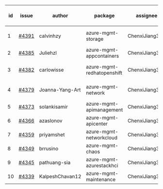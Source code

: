 | id | issue | author | package | assignee | bot advice | created date of issue | target release date | date from target |
| ------ | ------ | ------ | ------ | ------ | ------ | ------ | ------ | :-----: |
| 1 | [#4391](https://github.com/Azure/sdk-release-request/issues/4391) | calvinhzy | azure-mgmt-storage | ChenxiJiang333 | new issue. MultiAPI | 08-04 | 08-25 |  |
| 2 | [#4385](https://github.com/Azure/sdk-release-request/issues/4385) | Juliehzl | azure-mgmt-appcontainers | ChenxiJiang333 |  | 08-02 | 08-25 |  |
| 3 | [#4382](https://github.com/Azure/sdk-release-request/issues/4382) | carlowisse | azure-mgmt-redhatopenshift | ChenxiJiang333 | new issue. MultiAPI | 08-01 | 08-25 |  |
| 4 | [#4379](https://github.com/Azure/sdk-release-request/issues/4379) | Joanna-Yang-Art | azure-mgmt-network | ChenxiJiang333 | new comment. MultiAPI | 07-31 | 08-25 |  |
| 5 | [#4373](https://github.com/Azure/sdk-release-request/issues/4373) | solankisamir | azure-mgmt-apimanagement | ChenxiJiang333 | HoldOn | 07-27 | 08-25 |  |
| 6 | [#4366](https://github.com/Azure/sdk-release-request/issues/4366) | azaslonov | azure-mgmt-apicenter | ChenxiJiang333 | FirstBeta | 07-26 | 08-25 |  |
| 7 | [#4359](https://github.com/Azure/sdk-release-request/issues/4359) | priyamshet | azure-mgmt-networkcloud | ChenxiJiang333 | FirstGA | 07-25 | 08-25 |  |
| 8 | [#4349](https://github.com/Azure/sdk-release-request/issues/4349) | brrusino | azure-mgmt-chaos | ChenxiJiang333 |  | 07-20 | 08-25 |  |
| 9 | [#4345](https://github.com/Azure/sdk-release-request/issues/4345) | pathuang-sia | azure-mgmt-azurestackhci | ChenxiJiang333 |  | 07-19 | 08-25 |  |
| 10 | [#4339](https://github.com/Azure/sdk-release-request/issues/4339) | KalpeshChavan12 | azure-mgmt-maintenance | ChenxiJiang333 |  | 07-15 | 08-25 |  |
